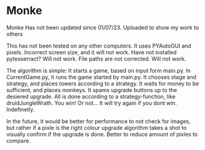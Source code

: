 # Monke
Monke
Has not been updated since 01/07/23. Uploaded to show my work to others

This has not been tested on any other computers. It uses PYAutoGUI and pixels.
Incorrect screen size, and it will not work.
Have not installed pytesserract? Will not work.
File paths are not corrected. Will not work.

The algorithm is simple:
It starts a game, based on input form main.py.
In CurrentGame.py, it runs the game started by main.py.
It chooses stage and strategy, and places towers according to a strategy.
It waits for money to be sufficient, and places monkeys.
It spams upgrade buttons up to the desiered upgrade.
All is done according to a strategy-function, like druidJungleWrath.
You win! Or not...
It will try again if you dont win. Indefinetly.

In the future, it would be better for performance to not check for images, but rather if a pixle is the right colour
upgrade algorithm takes a shot to visually confirm if the upgrade is done. Better to reduce amount of pixles to compare.

